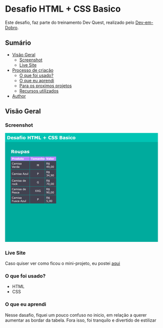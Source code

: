 # Desafio HTML + CSS Basico

Este desafio, faz parte do treinamento Dev Quest, realizado pelo [Dev-em-Dobro](https://www.youtube.com/c/DevemDobro).

## Sumário

- [Visão Geral](#resumo)
  - [Screenshot](#screenshot)
  - [Live Site](#live-site)
- [Processo de criação](#processo-de-crição)
  - [O que foi usado?](#o-que-foi-usado?)
  - [O que eu aprendi](#o-que-eu-aprendi)
  - [Para os proximos projetos](#para-os-proximos-projetos)
  - [Recursos utilizados](#recursos-utilizados)
- [Author](#author)

## Visão Geral

### Screenshot

![](img/full-size-capture.png)

### Live Site

Caso quiser ver como ficou o mini-projeto, eu postei [aqui](https://legss.github.io/desafio-html-css-basico/)


### O que foi usado?

- HTML
- CSS

### O que eu aprendi

Nesse dasafio, fiquei um pouco confuso no inicio, em relação a querer aumentar as bordar da tabela. Fora isso, foi tranquilo e divertido de estilizar
